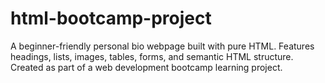 # html-bootcamp-project
A beginner-friendly personal bio webpage built with pure HTML. Features headings, lists, images, tables, forms, and semantic HTML structure. Created as part of a web development bootcamp learning project.
